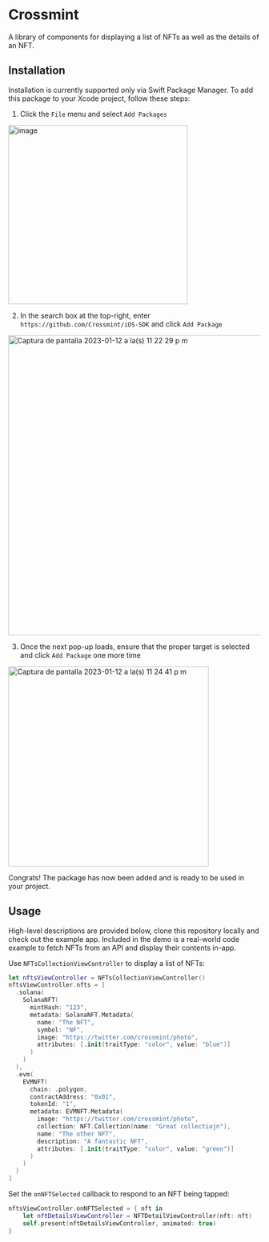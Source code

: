 # Crossmint

A library of components for displaying a list of NFTs as well as the details of an NFT.

## Installation

Installation is currently supported only via Swift Package Manager. To add this package to your Xcode project, follow these steps:

1. Click the `File` menu and select `Add Packages`
<img width="358" alt="image" src="https://user-images.githubusercontent.com/103966567/212243361-3a83cf17-29a2-4728-a74f-f2e6d8ad0657.png">

2. In the search box at the top-right, enter `https://github.com/Crossmint/iOS-SDK` and click `Add Package`
<img width="600" alt="Captura de pantalla 2023-01-12 a la(s) 11 22 29 p m" src="https://user-images.githubusercontent.com/103966567/212243753-1a0460b1-2f79-4c13-ada1-729e2613688c.png">

3. Once the next pop-up loads, ensure that the proper target is selected and click `Add Package` one more time
<img width="400" alt="Captura de pantalla 2023-01-12 a la(s) 11 24 41 p m" src="https://user-images.githubusercontent.com/103966567/212244005-e87823bc-8d48-445f-b999-4cdff40d3d55.png">

Congrats! The package has now been added and is ready to be used in your project.

## Usage

High-level descriptions are provided below, clone this repository locally and check out the example app. 
Included in the demo is a real-world code example to fetch NFTs from an API and display their contents in-app.

Use `NFTsCollectionViewController` to display a list of NFTs:
```swift
let nftsViewController = NFTsCollectionViewController()
nftsViewController.nfts = [
  .solana(
    SolanaNFT(
      mintHash: "123",
      metadata: SolanaNFT.Metadata(
        name: "The NFT",
        symbol: "NF",
        image: "https://twitter.com/crossmint/photo",
        attributes: [.init(traitType: "color", value: "blue")]
      )
    )
  ),
  .evm(
    EVMNFT(
      chain: .polygon,
      contractAddress: "0x01",
      tokenId: "1",
      metadata: EVMNFT.Metadata(
        image: "https://twitter.com/crossmint/photo",
        collection: NFT.Collection(name: "Great collectiojn"),
        name: "The other NFT",
        description: "A fantastic NFT",
        attributes: [.init(traitType: "color", value: "green")]
      )
    )
  )
]
```

Set the `onNFTSelected` callback to respond to an NFT being tapped:
```swift
nftsViewController.onNFTSelected = { nft in
    let nftDetailsViewController = NFTDetailViewController(nft: nft)
    self.present(nftDetailsViewController, animated: true)
}
```

